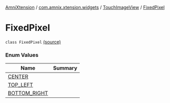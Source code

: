 [AmniXtension](../../../index.md) / [com.amnix.xtension.widgets](../../index.md) / [TouchImageView](../index.md) / [FixedPixel](./index.md)

# FixedPixel

`class FixedPixel` [(source)](https://github.com/AmniX/AmniXTension/tree/master/AmniXtension/src/main/java/com/amnix/xtension/widgets/TouchImageView.java#L66)

### Enum Values

| Name | Summary |
|---|---|
| [CENTER](-c-e-n-t-e-r.md) |  |
| [TOP_LEFT](-t-o-p_-l-e-f-t.md) |  |
| [BOTTOM_RIGHT](-b-o-t-t-o-m_-r-i-g-h-t.md) |  |
